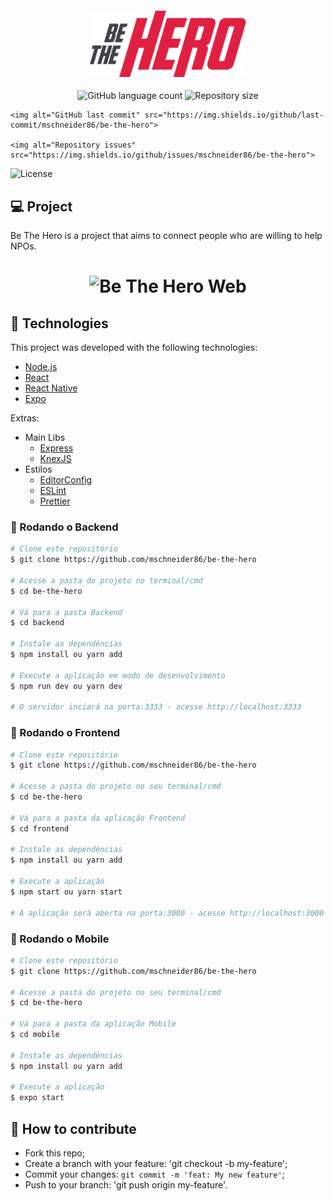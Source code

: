 <h4 align="center">
<img src="./github_assets/logo.png" width="250px" /><br> 
</h4>

<p align="center">
  <img alt="GitHub language count" src="https://img.shields.io/github/languages/count/mschneider86/be-the-hero.svg">

  <img alt="Repository size" src="https://img.shields.io/github/repo-size/mschneider86/be-the-hero.svg">
  
  
    <img alt="GitHub last commit" src="https://img.shields.io/github/last-commit/mschneider86/be-the-hero">

    <img alt="Repository issues" src="https://img.shields.io/github/issues/mschneider86/be-the-hero">

  <img alt="License" src="https://img.shields.io/badge/license-MIT-brightgreen">
</p>

## 💻 Project

Be The Hero is a project that aims to connect people who are willing to help NPOs.

<h1 align="center">
    <img alt="Be The Hero Web" src=".github_assets/web.gif" />
</h1>

## :rocket: Technologies

This project was developed with the following technologies:

- [Node.js](https://nodejs.org/en/)
- [React](https://reactjs.org)
- [React Native](https://facebook.github.io/react-native/)
- [Expo](https://expo.io/)

Extras:

- Main Libs
  - [Express](https://expressjs.com/pt-br/)
  - [KnexJS](http://knexjs.org/)
- Estilos
  - [EditorConfig](https://editorconfig.org/)
  - [ESLint](https://eslint.org/)
  - [Prettier](https://prettier.io/)

### 🧭 Rodando o Backend

```bash
# Clone este repositório
$ git clone https://github.com/mschneider86/be-the-hero

# Acesse a pasta do projeto no terminal/cmd
$ cd be-the-hero

# Vá para a pasta Backend
$ cd backend

# Instale as dependências
$ npm install ou yarn add

# Execute a aplicação em modo de desenvolvimento
$ npm run dev ou yarn dev

# O servidor inciará na porta:3333 - acesse http://localhost:3333
```

### 🧭 Rodando o Frontend

```bash
# Clone este repositório
$ git clone https://github.com/mschneider86/be-the-hero

# Acesse a pasta do projeto no seu terminal/cmd
$ cd be-the-hero

# Vá para a pasta da aplicação Frontend
$ cd frontend

# Instale as dependências
$ npm install ou yarn add

# Execute a aplicação
$ npm start ou yarn start

# A aplicação será aberta na porta:3000 - acesse http://localhost:3000
```

### 🧭 Rodando o Mobile

```bash
# Clone este repositório
$ git clone https://github.com/mschneider86/be-the-hero

# Acesse a pasta do projeto no seu terminal/cmd
$ cd be-the-hero

# Vá para a pasta da aplicação Mobile
$ cd mobile

# Instale as dependências
$ npm install ou yarn add

# Execute a aplicação
$ expo start

```

## 🤔 How to contribute

- Fork this repo;
- Create a branch with your feature: 'git checkout -b my-feature';
- Commit your changes: `git commit -m 'feat: My new feature'`;
- Push to your branch: 'git push origin my-feature'.
